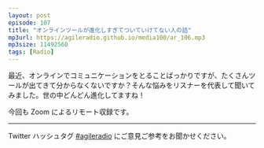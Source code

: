 ```yaml
---
layout: post
episode: 107
title: "オンラインツールが進化しすぎてついていけてない人の話"
mp3url: https://agileradio.github.io/media100/ar_106.mp3
mp3size: 11492560
tags: [Radio]
---
```


最近、オンラインでコミュニケーションをとることばっかりですが、たくさんツールが出てきて分からなくないですか？そんな悩みをリスナーを代表して聞いてみました。世の中どんどん進化してますね！  
  
今回も Zoom によるリモート収録です。

---

Twitter ハッシュタグ [#agileradio](https://twitter.com/intent/tweet?hashtags=agileradio) にご意見ご参考をお聞かせください。
